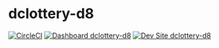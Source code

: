 # dclottery-d8

[![CircleCI](https://circleci.com/gh/Taoti/dclottery-d8.svg?style=shield)](https://circleci.com/gh/Taoti/dclottery-d8)
[![Dashboard dclottery-d8](https://img.shields.io/badge/dashboard-dclottery_d8-yellow.svg)](https://dashboard.pantheon.io/sites/53448432-1d4c-460f-ab81-b45fb6a3a53e#dev/code)
[![Dev Site dclottery-d8](https://img.shields.io/badge/site-dclottery_d8-blue.svg)](http://dev-dclottery-d8.pantheonsite.io/)